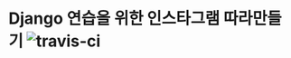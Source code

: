 # Django 연습을 위한 인스타그램 따라만들기 ![travis-ci](https://travis-ci.org/wphestiraid/Pystagram.svg?branch=master)
